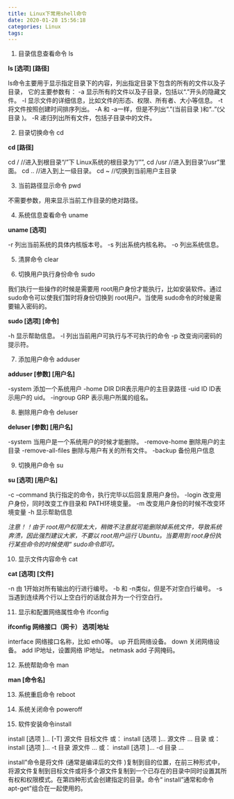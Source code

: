 ```yaml
---
title: Linux下常用shell命令
date: 2020-01-28 15:56:18
categories: Linux
tags:
---
```


1. 目录信息查看命令 ls

**ls [选项] [路径]**

ls命令主要用于显示指定目录下的内容，列出指定目录下包含的所有的文件以及子目录，
它的主要参数有：
-a 显示所有的文件以及子目录，包括以“.”开头的隐藏文件。
-l 显示文件的详细信息，比如文件的形态、权限、所有者、大小等信息。
-t 将文件按照创建时间排序列出。
-A 和 -a一样，但是不列出“.”(当前目录 )和“..”(父目录 )。
-R 递归列出所有文件，包括子目录中的文件。

2. 目录切换命令 cd

**cd [路径]**

cd / //进入到根目录“/”下 Linux系统的根目录为“/””, 
cd /usr //进入到目录“/usr”里面。
cd .. //进入到上一级目录。
cd ~ //切换到当前用户主目录

3. 当前路径显示命令 pwd

不需要参数，用来显示当前工作目录的绝对路径。

4. 系统信息查看命令 uname

**uname [选项]**

-r 列出当前系统的具体内核版本号。
-s 列出系统内核名称。
-o 列出系统信息。

5. 清屏命令 clear

6. 切换用户执行身份命令 sudo

我们执行一些操作的时候是需要用 root用户身份才能执行，比如安装软件。通过 sudo命令可以使我们暂时将身份切换到 root用户。当使用 sudo命令的时候是需要输入密码的。

**sudo [选项] [命令]**

-h 显示帮助信息。
-l 列出当前用户可执行与不可执行的命令
-p 改变询问密码的提示符。

7. 添加用户命令 adduser

**adduser [参数] [用户名]**

-system 添加一个系统用户
-home DIR DIR表示用户的主目录路径
-uid ID ID表示用户的 uid。
-ingroup GRP 表示用户所属的组名。

8. 删除用户命令 deluser

**deluser [参数] [用户名]**

-system 当用户是一个系统用户的时候才能删除。
-remove-home 删除用户的主目录
-remove-all-files 删除与用户有关的所有文件。
-backup 备份用户信息

9. 切换用户命令 su

**su [选项] [用户名]**

-c –command 执行指定的命令，执行完毕以后回复原用户身份。
-login 改变用户身份，同时改变工作目录和 PATH环境变量。
-m 改变用户身份的时候不改变环境变量
-h 显示帮助信息

*注意！！由于 root用户权限太大，稍微不注意就可能删除掉系统文件，导致系统奔溃，因此强烈建议大家，不要以 root用户运行 Ubuntu。当要用到 root身份执行某些命令的时候使用“ sudo命令即可。*

10. 显示文件内容命令 cat

**cat [选项] [文件]**

-n 由 1开始对所有输出的行进行编号。
-b 和 -n类似，但是不对空白行编号。
-s 当遇到连续两个行以上空白行的话就合并为一个行空白行。

11. 显示和配置网络属性命令 ifconfig

**ifconfig 网络接口（网卡） 选项|地址**

interface 网络接口名称，比如 eth0等。
up 开启网络设备。
down 关闭网络设备。
add IP地址，设置网络 IP地址。
netmask add 子网掩码。

12. 系统帮助命令 man

**man [命令名]**

13. 系统重启命令 reboot

14. 系统关闭命令 poweroff

15. 软件安装命令install

install [选项 ]... [-T] 源文件 目标文件
或： install [选项 ]... 源文件 ... 目录
或： install [选项 ]... -t 目录 源文件 ... 
或： install [选项 ]... -d 目录 ...

install”命令是将文件 (通常是编译后的文件 )复制到目的位置，在前三种形式中，将源文件复制到目标文件或将多个源文件复制到一个已存在的目录中同时设置其所有权和权限模式。在第四种形式会创建指定的目录。命令“ install”通常和命令 apt-get”组合在一起使用的。

